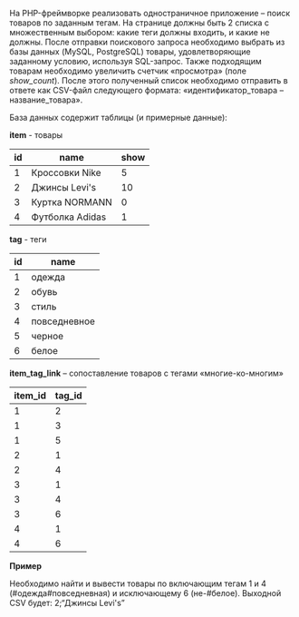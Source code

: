 На PHP-фреймворке  реализовать одностраничное приложение – поиск товаров по заданным тегам.
На странице должны быть 2 списка с множественным выбором: какие теги должны входить, и какие не должны. После отправки поискового запроса необходимо выбрать из базы данных (MySQL, PostgreSQL) товары, удовлетворяющие заданному условию, используя SQL-запрос. Также подходящим товарам необходимо увеличить счетчик «просмотра» (поле _show_count_). После этого полученный список необходимо отправить в ответе как CSV-файл следующего формата: «идентификатор_товара – название_товара». 

База данных содержит таблицы (и примерные данные):

**item** - товары

| id | name | show |
|--|--|--|
| 1 | Кроссовки Nike | 5 |
| 2 | Джинсы Levi's | 10 |
| 3 | Куртка NORMANN | 0 |
| 4 | Футболка Adidas | 1 |

**tag**  - теги

| id | name |
|--|--|
| 1 | одежда |
| 2 | обувь |
| 3 | стиль |
| 4 | повседневное |
| 5 | черное |
| 6 | белое |

**item_tag_link** – сопоставление товаров с тегами «многие-ко-многим»

| item_id | tag_id |
|--|--|
| 1 | 2 |
| 1 | 3 |
| 1 | 5 |
| 2 | 1 |
| 2 | 4 |
| 3 | 1 |
| 3 | 4 |
| 3 | 6 |
| 4 | 1 |
| 4 | 6 |

**Пример**

Необходимо найти и вывести товары по включающим тегам 1 и 4 (#одежда#повседневная) и исключающему 6 (не-#белое). Выходной CSV будет:
2;“Джинсы Levi's”